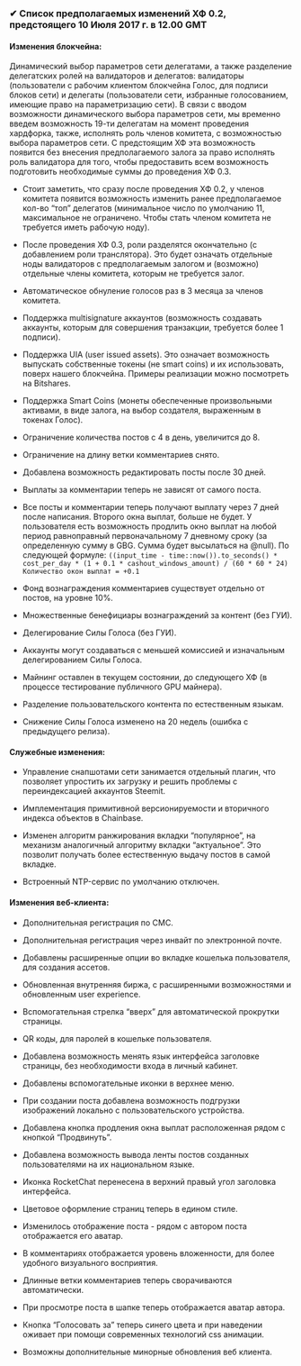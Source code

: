 ### ✔ Список предполагаемых изменений ХФ 0.2, предстоящего 10 Июля 2017 г. в 12.00 GMT

#### Изменения блокчейна:

Динамический выбор параметров сети делегатами, а также разделение делегатских ролей на валидаторов и делегатов: валидаторы (пользователи с рабочим клиентом блокчейна Голос, для подписи блоков сети) и делегаты (пользователи сети, избранные голосованием, имеющие право на параметризацию сети). В связи с вводом возможности динамического выбора параметров сети, мы временно введем возможность 19-ти делегатам на момент проведения хардфорка, также, исполнять роль членов комитета, с возможностью выбора параметров сети. С предстоящим ХФ эта возможность появится без внесения предполагаемого залога за право исполнять роль валидатора для того, чтобы предоставить всем возможность подготовить необходимые суммы до проведения ХФ 0.3.

- Стоит заметить, что сразу после проведения ХФ 0.2, у членов комитета появится возможность изменить ранее предполагаемое кол-во “топ” делегатов (минимальное число по умолчанию 11, максимальное не ограничено. Чтобы стать членом комитета не требуется иметь рабочую ноду).

- После проведения ХФ 0.3, роли разделятся окончательно (с добавлением роли транслятора). Это будет означать отдельные ноды валидаторов с предполагаемым залогом и (возможно) отдельные члены комитета, которым не требуется залог.

- Автоматическое обнуление голосов раз в 3 месяца за членов комитета.

- Поддержка multisignature аккаунтов (возможность создавать аккаунты, которым для совершения транзакции, требуется более 1 подписи).

- Поддержка UIA (user issued assets). Это означает возможность выпускать собственные токены (не smart coins) и их использовать, поверх нашего блокчейна. Примеры реализации можно посмотреть на Bitshares.

- Поддержка Smart Coins (монеты обеспеченные произвольными активами, в виде залога, на выбор создателя, выраженным в токенах Голос).

- Ограничение количества постов с 4 в день, увеличится до 8.

- Ограничение на длину ветки комментариев снято.

- Добавлена возможность редактировать посты после 30 дней.

- Выплаты за комментарии теперь не зависят от самого поста.

- Все посты и комментарии теперь получают выплату через 7 дней после написания. Второго окна выплат, больше не будет. У пользователя есть возможность продлить окно выплат на любой период равноправный первоначальному 7 дневному сроку (за определенную сумму в GBG. Сумма будет высылаться на @null). По следующей формуле:
`((input_time - time::now()).to_seconds() * cost_per_day * (1 + 0.1 * cashout_windows_amount) / (60 * 60 * 24) Количество окон выплат = +0.1`

- Фонд вознаграждения комментариев существует отдельно от постов, на уровне 10%.

- Множественные бенефициары вознаграждений за контент (без ГУИ).

- Делегирование Силы Голоса (без ГУИ).

- Аккаунты могут создаваться с меньшей комиссией и изначальным делегированием Силы Голоса.

- Майнинг оставлен в текущем состоянии, до следующего ХФ (в процессе тестирование публичного GPU майнера).

- Разделение пользовательского контента по естественным языкам.

- Снижение Силы Голоса изменено на 20 недель (ошибка с предыдущего релиза).

#### Служебные изменения:

- Управление снапшотами сети занимается отдельный плагин, что позволяет упростить их загрузку и решить проблемы с переиндексацией аккаунтов Steemit.

- Имплементация примитивной версионируемости и вторичного индекса объектов в Chainbase.

- Изменен алгоритм ранжирования вкладки “популярное”, на механизм аналогичный алгоритму вкладки “актуальное”. Это позволит получать более естественную выдачу постов в самой вкладке.

- Встроенный NTP-сервис по умолчанию отключен.

#### Изменения веб-клиента:

- Дополнительная регистрация по СМС.

- Дополнительная регистрация через инвайт по электронной почте.

- Добавлены расширенные опции во вкладке кошелька пользователя, для создания ассетов.

- Обновленная внутренняя биржа, с расширенными возможностями и обновленным user experience.

- Вспомогательная стрелка “вверх” для автоматической прокрутки страницы.

- QR коды, для паролей в кошельке пользователя.

- Добавлена возможность менять язык интерфейса заголовке страницы, без необходимости входа в личный кабинет.

- Добавлены вспомогательные иконки в верхнее меню.

- При создании поста добавлена возможность подгрузки изображений локально с пользовательского устройства.

- Добавлена кнопка продления окна выплат расположенная рядом с кнопкой “Продвинуть”.

- Добавлена возможность вывода ленты постов созданных пользователями на их национальном языке.

- Иконка RocketChat перенесена в верхний правый угол заголовка интерфейса.

- Цветовое оформление страниц теперь в едином стиле.

- Изменилось отображение поста - рядом с автором поста отображается его аватар.

- В комментариях отображается уровень вложенности, для более удобного визуального восприятия.

- Длинные ветки комментариев теперь сворачиваются автоматически.

- При просмотре поста в шапке теперь отображается аватар автора.

- Кнопка “Голосовать за” теперь синего цвета и при наведении оживает при помощи современных технологий css анимации.

- Возможны дополнительные минорные обновления веб клиента.